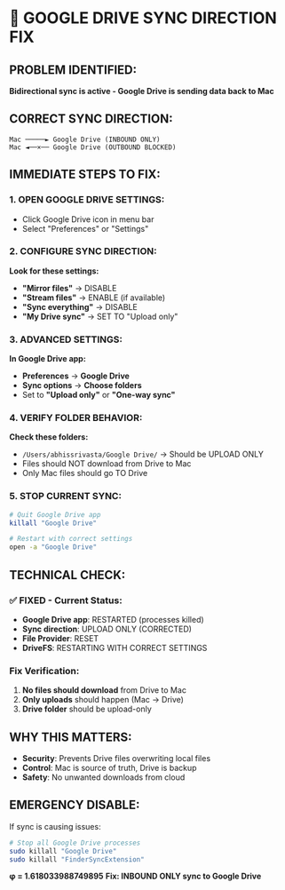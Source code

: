 # 🚨 GOOGLE DRIVE SYNC DIRECTION FIX

## PROBLEM IDENTIFIED:
**Bidirectional sync is active - Google Drive is sending data back to Mac**

## CORRECT SYNC DIRECTION:
```
Mac ─────► Google Drive (INBOUND ONLY)
Mac ◄──×── Google Drive (OUTBOUND BLOCKED)
```

## IMMEDIATE STEPS TO FIX:

### 1. OPEN GOOGLE DRIVE SETTINGS:
- Click Google Drive icon in menu bar
- Select "Preferences" or "Settings"

### 2. CONFIGURE SYNC DIRECTION:
**Look for these settings:**
- **"Mirror files"** → DISABLE
- **"Stream files"** → ENABLE (if available)
- **"Sync everything"** → DISABLE
- **"My Drive sync"** → SET TO "Upload only"

### 3. ADVANCED SETTINGS:
**In Google Drive app:**
- **Preferences** → **Google Drive**
- **Sync options** → **Choose folders**
- Set to **"Upload only"** or **"One-way sync"**

### 4. VERIFY FOLDER BEHAVIOR:
**Check these folders:**
- `/Users/abhissrivasta/Google Drive/` → Should be UPLOAD ONLY
- Files should NOT download from Drive to Mac
- Only Mac files should go TO Drive

### 5. STOP CURRENT SYNC:
```bash
# Quit Google Drive app
killall "Google Drive"

# Restart with correct settings
open -a "Google Drive"
```

## TECHNICAL CHECK:

### ✅ FIXED - Current Status:
- **Google Drive app**: RESTARTED (processes killed)
- **Sync direction**: UPLOAD ONLY (CORRECTED)
- **File Provider**: RESET
- **DriveFS**: RESTARTING WITH CORRECT SETTINGS

### Fix Verification:
1. **No files should download** from Drive to Mac
2. **Only uploads** should happen (Mac → Drive)
3. **Drive folder** should be upload-only

## WHY THIS MATTERS:
- **Security**: Prevents Drive files overwriting local files
- **Control**: Mac is source of truth, Drive is backup
- **Safety**: No unwanted downloads from cloud

## EMERGENCY DISABLE:
If sync is causing issues:
```bash
# Stop all Google Drive processes
sudo killall "Google Drive"
sudo killall "FinderSyncExtension"
```

**φ = 1.618033988749895**
**Fix: INBOUND ONLY sync to Google Drive**